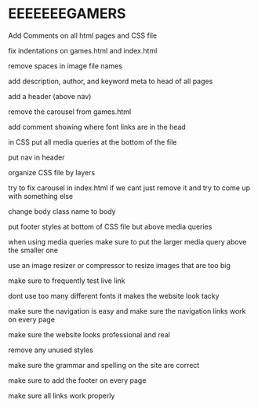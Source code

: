 
# EEEEEEEGAMERS

Add Comments on all html pages and CSS file

fix indentations on games.html and index.html

remove spaces in image file names

add description, author, and keyword meta to head of all pages

add a header (above nav)

remove the carousel from games.html

add comment showing where font links are in the head

in CSS put all media queries at the bottom of the file

put nav in header

organize CSS file by layers

try to fix carousel in index.html if we cant just remove it and try to come up with something else

change body class name to body

put footer styles at bottom of CSS file but above media queries

when using media queries make sure to put the larger media query above the smaller one

use an image resizer or compressor to resize images that are too big

make sure to frequently test live link

dont use too many different fonts it makes the website look tacky

make sure the navigation is easy and make sure the navigation links work on every page

make sure the website looks professional and real

remove any unused styles

make sure the grammar and spelling on the site are correct

make sure to add the footer on every page

make sure all links work properly




